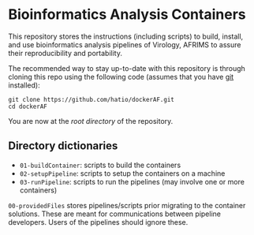 
# Bioinformatics Analysis Containers

This repository stores the instructions (including scripts) to build, install, and use
bioinformatics analysis pipelines of Virology, AFRIMS to
assure their reproducibility and portability.

The recommended way to stay up-to-date with this repository is through cloning this repo using the following code (assumes that you have [git](https://git-scm.com/downloads) installed):

    git clone https://github.com/hatio/dockerAF.git
    cd dockerAF

You are now at the *root directory* of the repository.


## Directory dictionaries

- `01-buildContainer`: scripts to build the containers
- `02-setupPipeline`: scripts to setup the containers on a machine
- `03-runPipeline`: scripts to run the pipelines (may involve one or more containers)

`00-providedFiles` stores pipelines/scripts prior migrating to the container solutions.
These are meant for communications between pipeline developers.
Users of the pipelines should ignore these.
